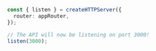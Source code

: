 <!-- markdownlint-disable MD041 -->

```ts
const { listen } = createHTTPServer({
  router: appRouter,
});

// The API will now be listening on port 3000!
listen(3000);
```
